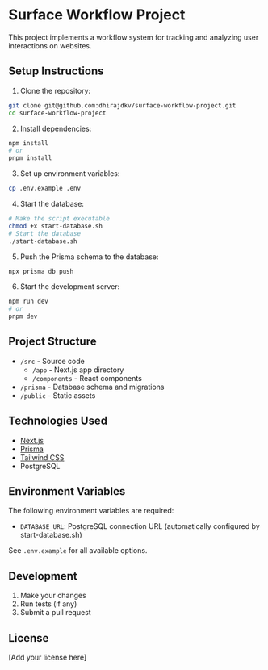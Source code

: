 # Surface Workflow Project

This project implements a workflow system for tracking and analyzing user interactions on websites.

## Setup Instructions

1. Clone the repository:
```bash
git clone git@github.com:dhirajdkv/surface-workflow-project.git
cd surface-workflow-project
```

2. Install dependencies:
```bash
npm install
# or
pnpm install
```

3. Set up environment variables:
```bash
cp .env.example .env
```

4. Start the database:
```bash
# Make the script executable
chmod +x start-database.sh
# Start the database
./start-database.sh
```

5. Push the Prisma schema to the database:
```bash
npx prisma db push
```

6. Start the development server:
```bash
npm run dev
# or
pnpm dev
```

## Project Structure

- `/src` - Source code
  - `/app` - Next.js app directory
  - `/components` - React components
- `/prisma` - Database schema and migrations
- `/public` - Static assets

## Technologies Used

- [Next.js](https://nextjs.org)
- [Prisma](https://prisma.io)
- [Tailwind CSS](https://tailwindcss.com)
- PostgreSQL

## Environment Variables

The following environment variables are required:

- `DATABASE_URL`: PostgreSQL connection URL (automatically configured by start-database.sh)

See `.env.example` for all available options.

## Development

1. Make your changes
2. Run tests (if any)
3. Submit a pull request

## License

[Add your license here]
